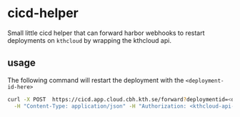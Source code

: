 # cicd-helper

Small little cicd helper that can forward harbor webhooks to restart deployments on `kthcloud` by wrapping the kthcloud api.

## usage
The following command will restart the deployment with the `<deployment-id-here>`
```bash
curl -X POST  https://cicd.app.cloud.cbh.kth.se/forward?deploymentid=<deployment-id-here> \
  -H "Content-Type: application/json" -H "Authorization: <kthcloud-api-token-here>"

```
